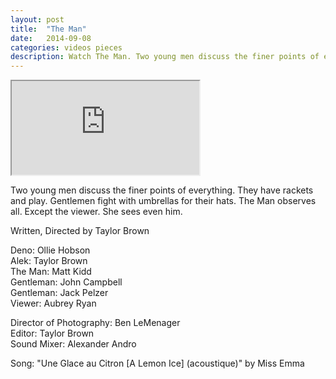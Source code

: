 ```yaml
---
layout: post
title:  "The Man"
date:   2014-09-08
categories: videos pieces
description: Watch The Man. Two young men discuss the finer points of everything. They have rackets and play. Gentlemen fight with umbrellas for their hats. The Man observes all. Except the viewer. She sees even him.
---
```


<div class="embed-responsive embed-responsive-16by9">
	<iframe class="embed-responsive-item" src="http://www.youtube.com/embed/2gK33vtXB3U?rel=0" allowfullscreen></iframe>
</div>

Two young men discuss the finer points of everything. They have rackets and play. Gentlemen fight with umbrellas for their hats. The Man observes all. Except the viewer. She sees even him.

Written, Directed by Taylor Brown

Deno: Ollie Hobson<br>
Alek: Taylor Brown<br>
The Man: Matt Kidd<br>
Gentleman: John Campbell<br>
Gentleman: Jack Pelzer<br>
Viewer: Aubrey Ryan

Director of Photography: Ben LeMenager<br>
Editor: Taylor Brown<br>
Sound Mixer: Alexander Andro

Song: "Une Glace au Citron \[A Lemon Ice] (acoustique)" by Miss Emma